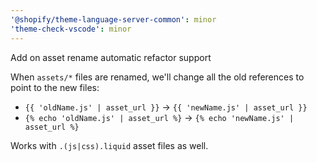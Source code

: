 ```yaml
---
'@shopify/theme-language-server-common': minor
'theme-check-vscode': minor
---
```


Add on asset rename automatic refactor support

When `assets/*` files are renamed, we'll change all the old references to point to the new files:

- `{{ 'oldName.js' | asset_url }}` -> `{{ 'newName.js' | asset_url }}`
- `{% echo 'oldName.js' | asset_url %}` -> `{% echo 'newName.js' | asset_url %}`

Works with `.(js|css).liquid` asset files as well.

